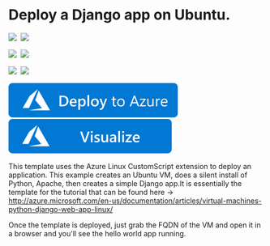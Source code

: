 # Deploy a Django app on Ubuntu.

<IMG SRC="https://azurequickstartsservice.blob.core.windows.net/badges/django-app/PublicLastTestDate.svg" />&nbsp;
<IMG SRC="https://azurequickstartsservice.blob.core.windows.net/badges/django-app/PublicDeployment.svg" />&nbsp;

<IMG SRC="https://azurequickstartsservice.blob.core.windows.net/badges/django-app/FairfaxLastTestDate.svg" />&nbsp;
<IMG SRC="https://azurequickstartsservice.blob.core.windows.net/badges/django-app/FairfaxDeployment.svg" />&nbsp;

<IMG SRC="https://azurequickstartsservice.blob.core.windows.net/badges/django-app/BestPracticeResult.svg" />&nbsp;
<IMG SRC="https://azurequickstartsservice.blob.core.windows.net/badges/django-app/CredScanResult.svg" />&nbsp;

<a href="https://portal.azure.com/#create/Microsoft.Template/uri/https%3A%2F%2Fraw.githubusercontent.com%2FAzure%2Fazure-quickstart-templates%2Fmaster%2Fdjango-app%2Fazuredeploy.json" target="_blank"><img src="https://raw.githubusercontent.com/Azure/azure-quickstart-templates/master/1-CONTRIBUTION-GUIDE/images/deploytoazure.svg?sanitize=true"/></a>
<a href="http://armviz.io/#/?load=https%3A%2F%2Fraw.githubusercontent.com%2FAzure%2Fazure-quickstart-templates%2Fmaster%2Fdjango-app%2Fazuredeploy.json" target="_blank">
    <img src="https://raw.githubusercontent.com/Azure/azure-quickstart-templates/master/1-CONTRIBUTION-GUIDE/images/visualizebutton.svg?sanitize=true"/>
</a>

This template uses the Azure Linux CustomScript extension to deploy an application. This example creates an Ubuntu VM, does a silent install of Python, Apache, then creates a simple Django app.It is essentially the template for the tutorial that can be found here -> http://azure.microsoft.com/en-us/documentation/articles/virtual-machines-python-django-web-app-linux/

Once the template is deployed, just grab the FQDN of the VM and open it in a browser and you'll see the hello world app running.

